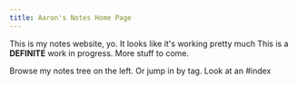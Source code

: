 ```yaml
---
title: Aaron's Notes Home Page
---
```


This is my notes website, yo. It looks like it's working pretty much 
This is a **DEFINITE** work in progress. More stuff to come.

Browse my notes tree on the left. Or jump in by tag. Look at an #index